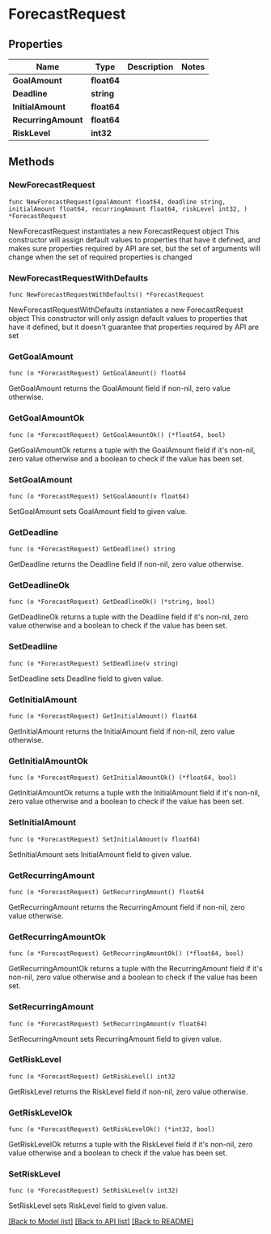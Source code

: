 # ForecastRequest

## Properties

Name | Type | Description | Notes
------------ | ------------- | ------------- | -------------
**GoalAmount** | **float64** |  | 
**Deadline** | **string** |  | 
**InitialAmount** | **float64** |  | 
**RecurringAmount** | **float64** |  | 
**RiskLevel** | **int32** |  | 

## Methods

### NewForecastRequest

`func NewForecastRequest(goalAmount float64, deadline string, initialAmount float64, recurringAmount float64, riskLevel int32, ) *ForecastRequest`

NewForecastRequest instantiates a new ForecastRequest object
This constructor will assign default values to properties that have it defined,
and makes sure properties required by API are set, but the set of arguments
will change when the set of required properties is changed

### NewForecastRequestWithDefaults

`func NewForecastRequestWithDefaults() *ForecastRequest`

NewForecastRequestWithDefaults instantiates a new ForecastRequest object
This constructor will only assign default values to properties that have it defined,
but it doesn't guarantee that properties required by API are set

### GetGoalAmount

`func (o *ForecastRequest) GetGoalAmount() float64`

GetGoalAmount returns the GoalAmount field if non-nil, zero value otherwise.

### GetGoalAmountOk

`func (o *ForecastRequest) GetGoalAmountOk() (*float64, bool)`

GetGoalAmountOk returns a tuple with the GoalAmount field if it's non-nil, zero value otherwise
and a boolean to check if the value has been set.

### SetGoalAmount

`func (o *ForecastRequest) SetGoalAmount(v float64)`

SetGoalAmount sets GoalAmount field to given value.


### GetDeadline

`func (o *ForecastRequest) GetDeadline() string`

GetDeadline returns the Deadline field if non-nil, zero value otherwise.

### GetDeadlineOk

`func (o *ForecastRequest) GetDeadlineOk() (*string, bool)`

GetDeadlineOk returns a tuple with the Deadline field if it's non-nil, zero value otherwise
and a boolean to check if the value has been set.

### SetDeadline

`func (o *ForecastRequest) SetDeadline(v string)`

SetDeadline sets Deadline field to given value.


### GetInitialAmount

`func (o *ForecastRequest) GetInitialAmount() float64`

GetInitialAmount returns the InitialAmount field if non-nil, zero value otherwise.

### GetInitialAmountOk

`func (o *ForecastRequest) GetInitialAmountOk() (*float64, bool)`

GetInitialAmountOk returns a tuple with the InitialAmount field if it's non-nil, zero value otherwise
and a boolean to check if the value has been set.

### SetInitialAmount

`func (o *ForecastRequest) SetInitialAmount(v float64)`

SetInitialAmount sets InitialAmount field to given value.


### GetRecurringAmount

`func (o *ForecastRequest) GetRecurringAmount() float64`

GetRecurringAmount returns the RecurringAmount field if non-nil, zero value otherwise.

### GetRecurringAmountOk

`func (o *ForecastRequest) GetRecurringAmountOk() (*float64, bool)`

GetRecurringAmountOk returns a tuple with the RecurringAmount field if it's non-nil, zero value otherwise
and a boolean to check if the value has been set.

### SetRecurringAmount

`func (o *ForecastRequest) SetRecurringAmount(v float64)`

SetRecurringAmount sets RecurringAmount field to given value.


### GetRiskLevel

`func (o *ForecastRequest) GetRiskLevel() int32`

GetRiskLevel returns the RiskLevel field if non-nil, zero value otherwise.

### GetRiskLevelOk

`func (o *ForecastRequest) GetRiskLevelOk() (*int32, bool)`

GetRiskLevelOk returns a tuple with the RiskLevel field if it's non-nil, zero value otherwise
and a boolean to check if the value has been set.

### SetRiskLevel

`func (o *ForecastRequest) SetRiskLevel(v int32)`

SetRiskLevel sets RiskLevel field to given value.



[[Back to Model list]](../README.md#documentation-for-models) [[Back to API list]](../README.md#documentation-for-api-endpoints) [[Back to README]](../README.md)



